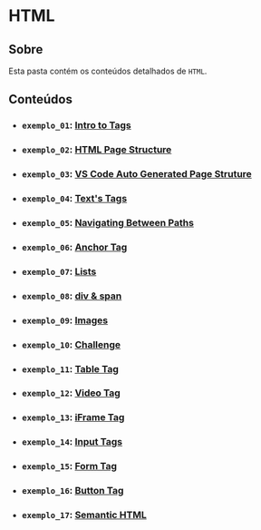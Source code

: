 # HTML

## Sobre

Esta pasta contém os conteúdos detalhados de `HTML`.

## Conteúdos

- ### `exemplo_01`: [Intro to Tags](https://github.com/pullynnhah/dc-aulas/tree/main/aula_01/exemplo_01)
- ### `exemplo_02`: [HTML Page Structure](https://github.com/pullynnhah/dc-aulas/tree/main/aula_01/exemplo_02)
- ### `exemplo_03`: [VS Code Auto Generated Page Struture](https://github.com/pullynnhah/dc-aulas/tree/main/aula_01/exemplo_03)
- ### `exemplo_04`: [Text's Tags](https://github.com/pullynnhah/dc-aulas/tree/main/aula_01/exemplo_04)
- ### `exemplo_05`: [Navigating Between Paths](https://github.com/pullynnhah/dc-aulas/tree/main/aula_01/exemplo_05)
- ### `exemplo_06`: [Anchor Tag](https://github.com/pullynnhah/dc-aulas/tree/main/aula_01/exemplo_06)
- ### `exemplo_07`: [Lists](https://github.com/pullynnhah/dc-aulas/tree/main/aula_01/exemplo_07)
- ### `exemplo_08`: [div & span](https://github.com/pullynnhah/dc-aulas/tree/main/aula_01/exemplo_08)
- ### `exemplo_09`: [Images](https://github.com/pullynnhah/dc-aulas/tree/main/aula_01/exemplo_09)
- ### `exemplo_10`: [Challenge](https://github.com/pullynnhah/dc-aulas/tree/main/aula_01/exemplo_10)
- ### `exemplo_11`: [Table Tag](https://github.com/pullynnhah/dc-aulas/tree/main/aula_01/exemplo_11)
- ### `exemplo_12`: [Video Tag](https://github.com/pullynnhah/dc-aulas/tree/main/aula_01/exemplo_12)
- ### `exemplo_13`: [iFrame Tag](https://github.com/pullynnhah/dc-aulas/tree/main/aula_01/exemplo_13)
- ### `exemplo_14`: [Input Tags](https://github.com/pullynnhah/dc-aulas/tree/main/aula_01/exemplo_14)
- ### `exemplo_15`: [Form Tag](https://github.com/pullynnhah/dc-aulas/tree/main/aula_01/exemplo_15)
- ### `exemplo_16`: [Button Tag](https://github.com/pullynnhah/dc-aulas/tree/main/aula_01/exemplo_16)
- ### `exemplo_17`: [Semantic HTML](https://github.com/pullynnhah/dc-aulas/tree/main/aula_01/exemplo_17)
